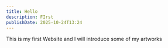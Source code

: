 ```yaml
---
title: Hello
description: FIrst
publishDate: 2025-10-24T13:24
---
```

This is my first  Website and I will introduce some of my artworks
